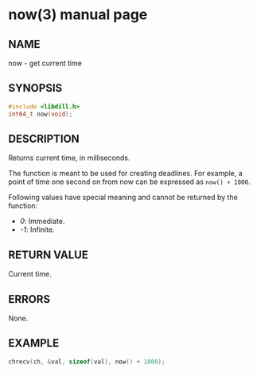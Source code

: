 # now(3) manual page

## NAME

now - get current time

## SYNOPSIS

```c
#include <libdill.h>
int64_t now(void);
```

## DESCRIPTION

Returns current time, in milliseconds.

The function is meant to be used for creating deadlines. For example, a point of time one second on from now can be expressed as `now() + 1000`.

Following values have special meaning and cannot be returned by the function:

* *0*: Immediate.
* *-1*: Infinite.

## RETURN VALUE

Current time.

## ERRORS

None.

## EXAMPLE

```c
chrecv(ch, &val, sizeof(val), now() + 1000);
```

